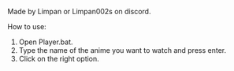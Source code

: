 Made by Limpan or Limpan002s on discord.

How to use:
1. Open Player.bat.
2. Type the name of the anime you want to watch and press enter.
3. Click on the right option.
